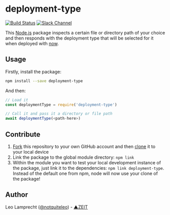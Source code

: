 # deployment-type

[![Build Status](https://travis-ci.org/zeit/deployment-type.svg?branch=master)](https://travis-ci.org/zeit/deployment-type)
[![Slack Channel](http://zeit-slackin.now.sh/badge.svg)](https://zeit.chat/)

This [Node.js](https://nodejs.org/en/) package inspects a certain file or directory path of your choice and then responds with the deployment type that will be selected for it when deployed with [now](https://zeit.co/now).

## Usage

Firstly, install the package:

```bash
npm install --save deployment-type
```

And then:

```js
// Load it
const deploymentType = require('deployment-type')

// Call it and pass it a directory or file path
await deploymentType(<path-here>)
```

## Contribute

1. [Fork](https://help.github.com/articles/fork-a-repo/) this repository to your own GitHub account and then [clone](https://help.github.com/articles/cloning-a-repository/) it to your local device
2. Link the package to the global module directory: `npm link`
3. Within the module you want to test your local development instance of the package, just link it to the dependencies: `npm link deployment-type`. Instead of the default one from npm, node will now use your clone of the package!

## Author

Leo Lamprecht ([@notquiteleo](https://twitter.com/notquiteleo)) - [▲ZEIT](https://zeit.co)
